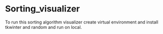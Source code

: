 # Sorting_visualizer

To run this sorting algorithm visualizer create virtual environment and install tkwinter and random and run on local.
